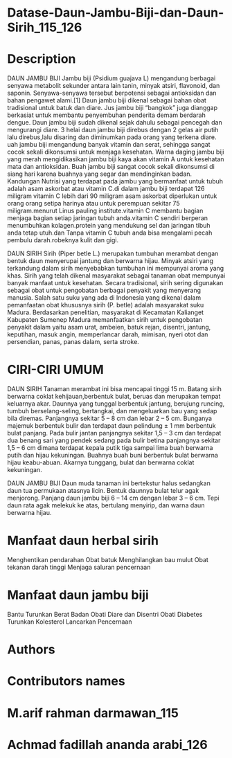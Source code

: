 # Datase-Daun-Jambu-Biji-dan-Daun-Sirih_115_126

# Description

DAUN JAMBU BIJI 
Jambu biji (Psidium guajava L) mengandung berbagai senyawa metabolit sekunder antara lain tanin, minyak atsiri, flavonoid, dan saponin. Senyawa-senyawa tersebut berpotensi sebagai antioksidan dan bahan pengawet alami.[1] Daun jambu biji dikenal sebagai bahan obat tradisional untuk batuk dan diare. Jus jambu biji “bangkok” juga dianggap berkasiat untuk membantu penyembuhan penderita demam berdarah dengue. Daun jambu biji sudah dikenal sejak dahulu sebagai pencegah dan mengurangi diare. 3 helai daun jambu biji direbus dengan 2 gelas air putih lalu direbus,lalu disaring dan diminumkan pada orang yang terkena diare. uah jambu biji mengandung banyak vitamin dan serat, sehingga sangat cocok sekali dikonsumsi untuk menjaga kesehatan. Warna daging jambu biji yang merah mengidikasikan jambu biji kaya akan vitamin A untuk kesehatan mata dan antioksidan. Buah jambu biji sangat cocok sekali dikonsumsi di siang hari karena buahnya yang segar dan mendinginkan badan. Kandungan Nutrisi yang terdapat pada jambu yang bermanfaat untuk tubuh adalah asam askorbat atau vitamin C.di dalam jambu biji terdapat 126 miligram vitamin C lebih dari 90 miligram asam askorbat diperlukan untuk orang orang setipa harinya atau untuk perempuan sekitar 75 miligram.menurut Linus pauling institute.vitamin C membantu bagian menjaga bagian setiap jaringan tubuh anda.vitamin C sendiri berperan menumbuhkan kolagen.protein yang mendukung sel dan jaringan tibuh anda tetap utuh.dan Tanpa vitamin C tubuh anda bisa mengalami pecah pembulu darah.robeknya kulit dan gigi.

DAUN SIRIH
Sirih (Piper betle L.) merupakan tumbuhan merambat dengan bentuk daun menyerupai jantung dan berwarna hijau. Minyak atsiri yang terkandung dalam sirih menyebabkan tumbuhan ini mempunyai aroma yang khas. Sirih yang telah dikenal masyarakat sebagai tanaman obat mempunyai banyak manfaat untuk kesehatan. Secara tradisional, sirih sering digunakan sebagai obat untuk pengobatan berbagai penyakit yang menyerang manusia. Salah satu suku yang ada di Indonesia yang dikenal dalam pemanfaatan obat khususnya sirih (P. betle) adalah masyarakat suku Madura. Berdasarkan penelitian, masyarakat di Kecamatan Kalianget Kabupaten Sumenep Madura memanfaatkan sirih untuk pengobatan penyakit dalam yaitu asam urat, ambeien, batuk rejan, disentri, jantung, keputihan, masuk angin, memperlancar darah, mimisan, nyeri otot dan persendian, panas, panas dalam, serta stroke.

# CIRI-CIRI UMUM

DAUN SIRIH 
Tanaman merambat ini bisa mencapai tinggi 15 m. Batang sirih berwarna coklat kehijauan,berbentuk bulat, beruas dan merupakan tempat keluarnya akar. Daunnya yang tunggal berbentuk jantung, berujung runcing, tumbuh berselang-seling, bertangkai, dan mengeluarkan bau yang sedap bila diremas. Panjangnya sekitar 5 – 8 cm dan lebar 2 – 5 cm. Bunganya majemuk berbentuk bulir dan terdapat daun pelindung ± 1 mm berbentuk bulat panjang. Pada bulir jantan panjangnya sekitar 1,5 – 3 cm dan terdapat dua benang sari yang pendek sedang pada bulir betina panjangnya sekitar 1,5 – 6 cm dimana terdapat kepala putik tiga sampai lima buah berwarna putih dan hijau kekuningan. Buahnya buah buni berbentuk bulat berwarna hijau keabu-abuan. Akarnya tunggang, bulat dan berwarna coklat kekuningan.

DAUN JAMBU BIJI 
Daun muda tanaman ini bertekstur halus sedangkan daun tua permukaan atasnya licin. Bentuk daunnya bulat telur agak menjorong. Panjang daun jambu biji 6 – 14 cm dengan lebar 3 – 6 cm. Tepi daun rata agak melekuk ke atas, bertulang menyirip, dan warna daun berwarna hijau.

# Manfaat daun herbal sirih

Menghentikan pendarahan
Obat batuk
Menghilangkan bau mulut
Obat tekanan darah tinggi
Menjaga saluran pencernaan

# Manfaat daun jambu biji

Bantu Turunkan Berat Badan
Obati Diare dan Disentri
Obati Diabetes
Turunkan Kolesterol
Lancarkan Pencernaan

# Authors

# Contributors names

# M.arif rahman darmawan_115

# Achmad fadillah ananda arabi_126
